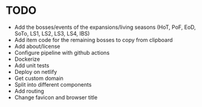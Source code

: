 # TODO
- Add the bosses/events of the expansions/living seasons (HoT, PoF, EoD, SoTo, LS1, LS2, LS3, LS4, IBS)
- Add item code for the remaining bosses to copy from clipboard
- Add about/license
- Configure pipeline with github actions
- Dockerize
- Add unit tests
- Deploy on netlify
- Get custom domain
- Split into different components
- Add routing
- Change favicon and browser title